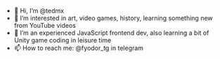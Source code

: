 - 👋 Hi, I’m @tedmx
- 👀 I’m interested in art, video games, history, learning something new from YouTube videos
- 🌳 I’m an experienced JavaScript frontend dev, also learning a bit of Unity game coding in leisure time
- 📫 How to reach me: @fyodor_tg in telegram

